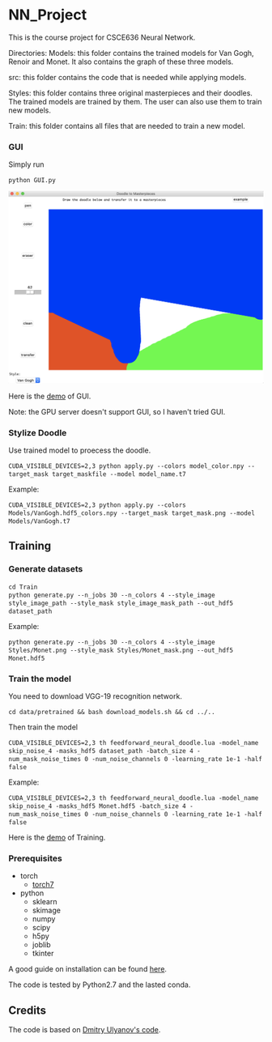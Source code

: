 # NN_Project
This is the course project for CSCE636 Neural Network.

Directories:
Models: this folder contains the trained models for Van Gogh, Renoir and Monet. It also contains the graph of these three models.

src: this folder contains the code that is needed while applying models.

Styles: this folder contains three original masterpieces and their doodles. The trained models are trained by them. The user can also use them to train new models.

Train: this folder contains all files that are needed to train a new model. 

### GUI
Simply run
```
python GUI.py
```
![](GUI/GUI.png)

Here is the [demo](https://youtu.be/fGMBV_mk_LQ) of GUI.

Note: the GPU server doesn't support GUI, so I haven't tried GUI.

### Stylize Doodle
Use trained model to proecess the doodle.
```
CUDA_VISIBLE_DEVICES=2,3 python apply.py --colors model_color.npy --target_mask target_maskfile --model model_name.t7
```
Example:
```
CUDA_VISIBLE_DEVICES=2,3 python apply.py --colors Models/VanGogh.hdf5_colors.npy --target_mask target_mask.png --model Models/VanGogh.t7
```
## Training 
### Generate datasets
```
cd Train
python generate.py --n_jobs 30 --n_colors 4 --style_image style_image_path --style_mask style_image_mask_path --out_hdf5 dataset_path
```
Example:
```
python generate.py --n_jobs 30 --n_colors 4 --style_image Styles/Monet.png --style_mask Styles/Monet_mask.png --out_hdf5 Monet.hdf5
```

### Train the model
You need to download VGG-19 recognition network.
```
cd data/pretrained && bash download_models.sh && cd ../..
```
Then train the model
```
CUDA_VISIBLE_DEVICES=2,3 th feedforward_neural_doodle.lua -model_name skip_noise_4 -masks_hdf5 dataset_path -batch_size 4 -num_mask_noise_times 0 -num_noise_channels 0 -learning_rate 1e-1 -half false
```
Example:
```
CUDA_VISIBLE_DEVICES=2,3 th feedforward_neural_doodle.lua -model_name skip_noise_4 -masks_hdf5 Monet.hdf5 -batch_size 4 -num_mask_noise_times 0 -num_noise_channels 0 -learning_rate 1e-1 -half false
```

Here is the [demo](https://youtu.be/XZx6ZvSOUw0) of Training.

### Prerequisites
- torch
  - [torch7](http://torch.ch/docs/getting-started.html)
- python
  - sklearn
  - skimage
  - numpy
  - scipy
  - h5py
  - joblib
  - tkinter
  
A good guide on installation can be found [here](https://github.com/jcjohnson/neural-style/blob/master/INSTALL.md).
  
The code is tested by Python2.7 and the lasted conda.  

  
## Credits
The code is based on [Dmitry Ulyanov's code](https://github.com/DmitryUlyanov/online-neural-doodle).
